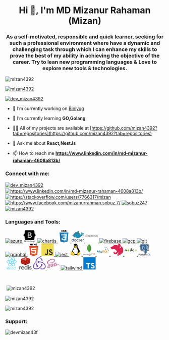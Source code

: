<h1 align="center">Hi 👋, I'm  MD Mizanur Rahaman (Mizan)</h1>
<h3 align="center">As a self-motivated, responsible and quick learner, seeking for such a professional environment where have a dynamic and challenging task through which I can enhance my skills to prove the best of my ability in achieving the objective of the career. Try to lean new programming languages & Love to explore new tools & technologies.</h3>

<p align="left"> <img src="https://komarev.com/ghpvc/?username=mizan4392&label=Profile%20views&color=0e75b6&style=flat" alt="mizan4392" /> </p>

<p align="left"> <a href="https://github.com/ryo-ma/github-profile-trophy"><img src="https://github-profile-trophy.vercel.app/?username=mizan4392" alt="mizan4392" /></a> </p>

<p align="left"> <a href="https://twitter.com/dev_mizan4392" target="blank"><img src="https://img.shields.io/twitter/follow/dev_mizan4392?logo=twitter&style=for-the-badge" alt="dev_mizan4392" /></a> </p>

- 🔭 I’m currently working on  [Biniyog](https://platform.biniyog.com.bd/)

- 🌱 I’m currently learning **GO,Golang**

- 👨‍💻 All of my projects are available at [https://github.com/mizan4392?tab=repositories](https://github.com/mizan4392?tab=repositories)

- 💬 Ask me about **React,NestJs**

- 📫 How to reach me **https://www.linkedin.com/in/md-mizanur-rahaman-4608a813b/**

<h3 align="left">Connect with me:</h3>
<p align="left">
<a href="https://twitter.com/dev_mizan4392" target="blank"><img align="center" src="https://raw.githubusercontent.com/rahuldkjain/github-profile-readme-generator/master/src/images/icons/Social/twitter.svg" alt="dev_mizan4392" height="30" width="40" /></a>
<a href="https://linkedin.com/in/https://www.linkedin.com/in/md-mizanur-rahaman-4608a813b/" target="blank"><img align="center" src="https://raw.githubusercontent.com/rahuldkjain/github-profile-readme-generator/master/src/images/icons/Social/linked-in-alt.svg" alt="https://www.linkedin.com/in/md-mizanur-rahaman-4608a813b/" height="30" width="40" /></a>
<a href="https://stackoverflow.com/users/https://stackoverflow.com/users/7766317/mizan" target="blank"><img align="center" src="https://raw.githubusercontent.com/rahuldkjain/github-profile-readme-generator/master/src/images/icons/Social/stack-overflow.svg" alt="https://stackoverflow.com/users/7766317/mizan" height="30" width="40" /></a>
<a href="https://fb.com/https://www.facebook.com/mizanurrahman.sobuz.7/" target="blank"><img align="center" src="https://raw.githubusercontent.com/rahuldkjain/github-profile-readme-generator/master/src/images/icons/Social/facebook.svg" alt="https://www.facebook.com/mizanurrahman.sobuz.7/" height="30" width="40" /></a>
<a href="https://instagram.com/sobuz247" target="blank"><img align="center" src="https://raw.githubusercontent.com/rahuldkjain/github-profile-readme-generator/master/src/images/icons/Social/instagram.svg" alt="sobuz247" height="30" width="40" /></a>
<a href="https://www.hackerrank.com/mizan4392" target="blank"><img align="center" src="https://raw.githubusercontent.com/rahuldkjain/github-profile-readme-generator/master/src/images/icons/Social/hackerrank.svg" alt="mizan4392" height="30" width="40" /></a>
</p>

<h3 align="left">Languages and Tools:</h3>
<p align="left"> <a href="https://azure.microsoft.com/en-in/" target="_blank" rel="noreferrer"> <img src="https://www.vectorlogo.zone/logos/microsoft_azure/microsoft_azure-icon.svg" alt="azure" width="40" height="40"/> </a> <a href="https://getbootstrap.com" target="_blank" rel="noreferrer"> <img src="https://raw.githubusercontent.com/devicons/devicon/master/icons/bootstrap/bootstrap-plain-wordmark.svg" alt="bootstrap" width="40" height="40"/> </a> <a href="https://www.chartjs.org" target="_blank" rel="noreferrer"> <img src="https://www.chartjs.org/media/logo-title.svg" alt="chartjs" width="40" height="40"/> </a> <a href="https://www.w3schools.com/css/" target="_blank" rel="noreferrer"> <img src="https://raw.githubusercontent.com/devicons/devicon/master/icons/css3/css3-original-wordmark.svg" alt="css3" width="40" height="40"/> </a> <a href="https://www.docker.com/" target="_blank" rel="noreferrer"> <img src="https://raw.githubusercontent.com/devicons/devicon/master/icons/docker/docker-original-wordmark.svg" alt="docker" width="40" height="40"/> </a> <a href="https://expressjs.com" target="_blank" rel="noreferrer"> <img src="https://raw.githubusercontent.com/devicons/devicon/master/icons/express/express-original-wordmark.svg" alt="express" width="40" height="40"/> </a> <a href="https://firebase.google.com/" target="_blank" rel="noreferrer"> <img src="https://www.vectorlogo.zone/logos/firebase/firebase-icon.svg" alt="firebase" width="40" height="40"/> </a> <a href="https://cloud.google.com" target="_blank" rel="noreferrer"> <img src="https://www.vectorlogo.zone/logos/google_cloud/google_cloud-icon.svg" alt="gcp" width="40" height="40"/> </a> <a href="https://git-scm.com/" target="_blank" rel="noreferrer"> <img src="https://www.vectorlogo.zone/logos/git-scm/git-scm-icon.svg" alt="git" width="40" height="40"/> </a> <a href="https://graphql.org" target="_blank" rel="noreferrer"> <img src="https://www.vectorlogo.zone/logos/graphql/graphql-icon.svg" alt="graphql" width="40" height="40"/> </a> <a href="https://www.w3.org/html/" target="_blank" rel="noreferrer"> <img src="https://raw.githubusercontent.com/devicons/devicon/master/icons/html5/html5-original-wordmark.svg" alt="html5" width="40" height="40"/> </a> <a href="https://developer.mozilla.org/en-US/docs/Web/JavaScript" target="_blank" rel="noreferrer"> <img src="https://raw.githubusercontent.com/devicons/devicon/master/icons/javascript/javascript-original.svg" alt="javascript" width="40" height="40"/> </a> <a href="https://jestjs.io" target="_blank" rel="noreferrer"> <img src="https://www.vectorlogo.zone/logos/jestjsio/jestjsio-icon.svg" alt="jest" width="40" height="40"/> </a> <a href="https://www.linux.org/" target="_blank" rel="noreferrer"> <img src="https://raw.githubusercontent.com/devicons/devicon/master/icons/linux/linux-original.svg" alt="linux" width="40" height="40"/> </a> <a href="https://www.mongodb.com/" target="_blank" rel="noreferrer"> <img src="https://raw.githubusercontent.com/devicons/devicon/master/icons/mongodb/mongodb-original-wordmark.svg" alt="mongodb" width="40" height="40"/> </a> <a href="https://www.mysql.com/" target="_blank" rel="noreferrer"> <img src="https://raw.githubusercontent.com/devicons/devicon/master/icons/mysql/mysql-original-wordmark.svg" alt="mysql" width="40" height="40"/> </a> <a href="https://nestjs.com/" target="_blank" rel="noreferrer"> <img src="https://raw.githubusercontent.com/devicons/devicon/master/icons/nestjs/nestjs-plain.svg" alt="nestjs" width="40" height="40"/> </a> <a href="https://nodejs.org" target="_blank" rel="noreferrer"> <img src="https://raw.githubusercontent.com/devicons/devicon/master/icons/nodejs/nodejs-original-wordmark.svg" alt="nodejs" width="40" height="40"/> </a> <a href="https://www.postgresql.org" target="_blank" rel="noreferrer"> <img src="https://raw.githubusercontent.com/devicons/devicon/master/icons/postgresql/postgresql-original-wordmark.svg" alt="postgresql" width="40" height="40"/> </a> <a href="https://reactjs.org/" target="_blank" rel="noreferrer"> <img src="https://raw.githubusercontent.com/devicons/devicon/master/icons/react/react-original-wordmark.svg" alt="react" width="40" height="40"/> </a> <a href="https://redis.io" target="_blank" rel="noreferrer"> <img src="https://raw.githubusercontent.com/devicons/devicon/master/icons/redis/redis-original-wordmark.svg" alt="redis" width="40" height="40"/> </a> <a href="https://redux.js.org" target="_blank" rel="noreferrer"> <img src="https://raw.githubusercontent.com/devicons/devicon/master/icons/redux/redux-original.svg" alt="redux" width="40" height="40"/> </a> <a href="https://sass-lang.com" target="_blank" rel="noreferrer"> <img src="https://raw.githubusercontent.com/devicons/devicon/master/icons/sass/sass-original.svg" alt="sass" width="40" height="40"/> </a> <a href="https://tailwindcss.com/" target="_blank" rel="noreferrer"> <img src="https://www.vectorlogo.zone/logos/tailwindcss/tailwindcss-icon.svg" alt="tailwind" width="40" height="40"/> </a> <a href="https://www.typescriptlang.org/" target="_blank" rel="noreferrer"> <img src="https://raw.githubusercontent.com/devicons/devicon/master/icons/typescript/typescript-original.svg" alt="typescript" width="40" height="40"/> </a> </p>
<br/>
<p>&nbsp;<img align="center" src="https://github-readme-stats.vercel.app/api?username=mizan4392&show_icons=true&locale=en" alt="mizan4392" /></p>
<p><img align="center" src="https://github-readme-streak-stats.herokuapp.com/?user=mizan4392&" alt="mizan4392" /></p>
<div>
<p><img align="left" src="https://github-readme-stats.vercel.app/api/top-langs?username=mizan4392&show_icons=true&locale=en&layout=compact" alt="mizan4392" /></p>
</div>
<br/>
<div>
<h3 align="left">Support:</h3>
<p><a href="https://www.buymeacoffee.com/devmizan43f"> <img align="left" src="https://cdn.buymeacoffee.com/buttons/v2/default-yellow.png" height="50" width="210" alt="devmizan43f" /></a></p><br><br>
</div>

